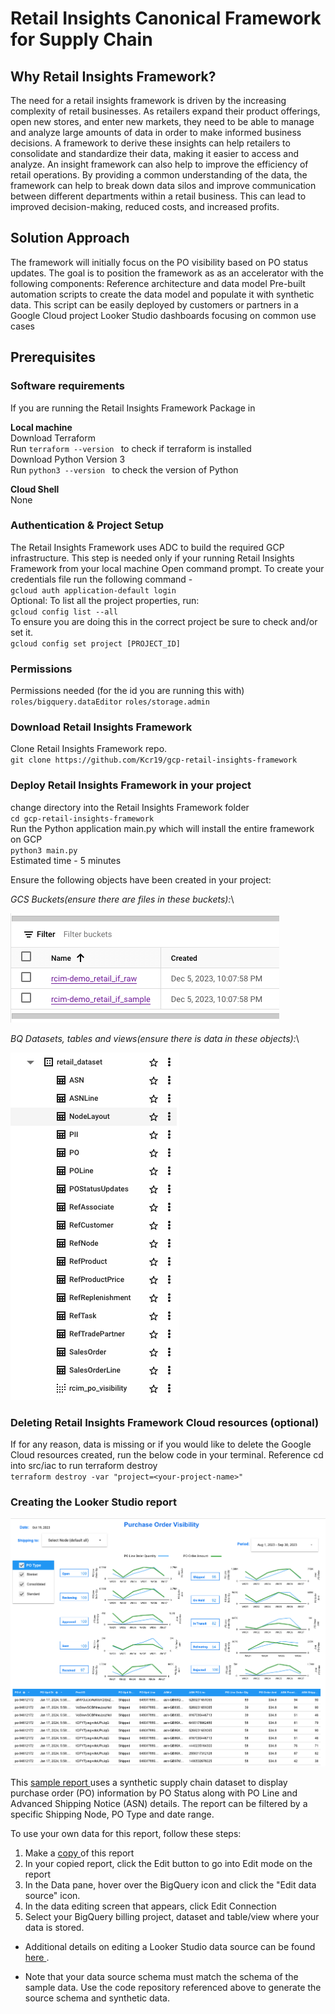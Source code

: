 # Retail Insights Canonical Framework for Supply Chain
## Why Retail Insights Framework?
The need for a retail insights framework is driven by the increasing complexity of retail businesses. As retailers expand their product offerings, open new stores, and enter new markets, they need to be able to manage and analyze large amounts of data in order to make informed business decisions. A framework to derive these insights can help retailers to consolidate and standardize their data, making it easier to access and analyze.
An insight framework can also help to improve the efficiency of retail operations. By providing a common understanding of the data, the framework can help to break down data silos and improve communication between different departments within a retail business. This can lead to improved decision-making, reduced costs, and increased profits.

## Solution Approach
The framework will initially focus on the PO visibility based on PO status updates. The goal is to position the framework as as an accelerator with the following components:
Reference architecture and data model
Pre-built automation scripts to create the data model and populate it with synthetic data. This script can be easily deployed by customers or partners in a Google Cloud project
Looker Studio dashboards focusing on common use cases

## Prerequisites
### Software requirements
If you are running the Retail Insights Framework Package in

**Local machine** \
Download Terraform \
Run ```terraform --version ``` to check if terraform is installed \
Download Python Version 3 \
Run ```python3 --version ``` to check the version of Python

**Cloud Shell** \
None

### Authentication & Project Setup 
The Retail Insights Framework uses ADC to build the required GCP infrastructure.
This step is needed only if your running Retail Insights Framework from your local machine
Open command prompt. To create your credentials file run the following command - \
``gcloud auth application-default login ``\
Optional: To list all the project properties, run: \
``gcloud config list --all`` \
To ensure you are doing this in the correct project be sure to check and/or set it. \
``gcloud config set project [PROJECT_ID] ``

### Permissions 
Permissions needed (for the id you are running this with)\
``roles/bigquery.dataEditor``
``roles/storage.admin``

### Download Retail Insights Framework
Clone Retail Insights Framework repo. \
``git clone https://github.com/Kcr19/gcp-retail-insights-framework``

### Deploy Retail Insights Framework in your project 
change directory into the Retail Insights Framework folder \
``cd gcp-retail-insights-framework `` \
Run the Python application main.py which will install the entire framework on GCP \
``python3 main.py`` \
Estimated time - 5 minutes

Ensure the following objects have been created in your project:

*GCS Buckets(ensure there are files in these buckets):*\

![alt text](https://github.com/Kcr19/gcp-retail-insights-framework/blob/8b31ae7c28e2027500445a419202cbad1743bebc/src/images/gcs_buckets_01.png)

*BQ Datasets, tables and views(ensure there is data in these objects):*\

![alt text](https://github.com/Kcr19/gcp-retail-insights-framework/blob/8b31ae7c28e2027500445a419202cbad1743bebc/src/images/bq_dataset_image_01.png)


### Deleting Retail Insights Framework Cloud resources (optional) 
If for any reason, data is missing or if you would like to delete the Google Cloud resources created, run the below code in your terminal.  Reference
cd into src/iac to run terraform destroy \
``terraform destroy -var "project=<your-project-name>"``

### Creating the Looker Studio report

![alt text](https://github.com/Kcr19/gcp-retail-insights-framework/blob/8b31ae7c28e2027500445a419202cbad1743bebc/src/images/image_looker_dash.png)


This <a href ="https://lookerstudio.google.com/u/0/reporting/f42c2d7f-a15d-4cc6-a8e7-0fa90685dbf0/page/p_k5114r9s9c" target="_blank">sample report </a> uses a synthetic supply chain dataset to display purchase order (PO) information by PO Status along with PO Line and Advanced Shipping Notice (ASN) details. The report can be filtered by a specific Shipping Node, PO Type and date range.

To use your own data for this report, follow these steps:
1) Make a <a href ="https://support.google.com/looker-studio/answer/7175478?hl=en#zippy=%2Cin-this-article" target="_blank">copy </a>of this report
2) In your copied report, click the Edit button to go into Edit mode on the report
3) In the Data pane, hover over the BigQuery icon and click the "Edit data source" icon.
4) In the data editing screen that appears, click Edit Connection
5) Select your BigQuery billing project, dataset and table/view where your data is stored.

* Additional details on editing a Looker Studio data source can be found <a href ="https://support.google.com/looker-studio/answer/7178497?hl=en#zippy=%2Cin-this-article" target="_blank">here </a>.

* Note that your data source schema must match the schema of the sample data. Use the code repository referenced above to generate the source schema and synthetic data.
